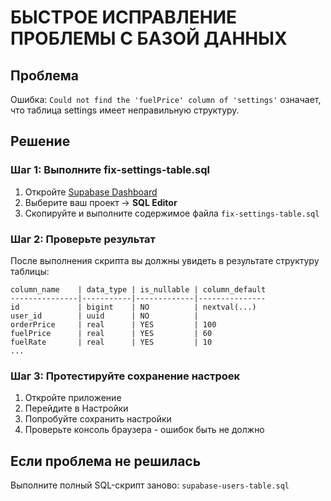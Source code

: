 # БЫСТРОЕ ИСПРАВЛЕНИЕ ПРОБЛЕМЫ С БАЗОЙ ДАННЫХ

## Проблема
Ошибка: `Could not find the 'fuelPrice' column of 'settings'` означает, что таблица settings имеет неправильную структуру.

## Решение

### Шаг 1: Выполните fix-settings-table.sql
1. Откройте [Supabase Dashboard](https://supabase.com/dashboard)
2. Выберите ваш проект → **SQL Editor**
3. Скопируйте и выполните содержимое файла `fix-settings-table.sql`

### Шаг 2: Проверьте результат
После выполнения скрипта вы должны увидеть в результате структуру таблицы:
```
column_name    | data_type | is_nullable | column_default
---------------|-----------|-------------|---------------
id             | bigint    | NO          | nextval(...)
user_id        | uuid      | NO          | 
orderPrice     | real      | YES         | 100
fuelPrice      | real      | YES         | 60
fuelRate       | real      | YES         | 10
...
```

### Шаг 3: Протестируйте сохранение настроек
1. Откройте приложение
2. Перейдите в Настройки
3. Попробуйте сохранить настройки
4. Проверьте консоль браузера - ошибок быть не должно

## Если проблема не решилась
Выполните полный SQL-скрипт заново: `supabase-users-table.sql`
